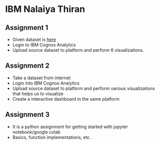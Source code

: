 # IBM Nalaiya Thiran

## Assignment 1

- Given dataset is <a href="https://drive.google.com/file/d/1e-YAVbSeAflTj0AS5kBufwnxITlLwrEr/view?usp=sharing">here</a>
- Login to IBM Cognos Analytics
- Upload source dataset to platform and perform 6 visualizations.

## Assignment 2

- Take a dataset from internet
- Login into IBM Cognos Analytics
- Upload source dataset to platform and perform various visualizations that helps us to visualize
- Create a interactive dashboard in the same platform

## Assignment 3

- It is a python assignment for getting started with jupyter notebook/google colab
- Basics, function implementations, etc.
